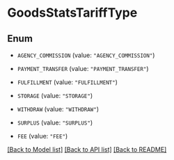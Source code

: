 # GoodsStatsTariffType

## Enum


* `AGENCY_COMMISSION` (value: `"AGENCY_COMMISSION"`)

* `PAYMENT_TRANSFER` (value: `"PAYMENT_TRANSFER"`)

* `FULFILLMENT` (value: `"FULFILLMENT"`)

* `STORAGE` (value: `"STORAGE"`)

* `WITHDRAW` (value: `"WITHDRAW"`)

* `SURPLUS` (value: `"SURPLUS"`)

* `FEE` (value: `"FEE"`)


[[Back to Model list]](../README.md#documentation-for-models) [[Back to API list]](../README.md#documentation-for-api-endpoints) [[Back to README]](../README.md)


